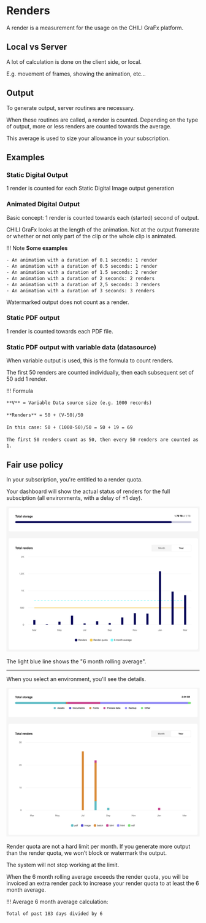 # Renders

A render is a measurement for the usage on the CHILI GraFx platform.

## Local vs Server

A lot of calculation is done on the client side, or local.

E.g. movement of frames, showing the animation, etc...

## Output

To generate output, server routines are necessary.

When these routines are called, a render is counted. Depending on the type of output, more or less renders are counted towards the average.

This average is used to size your allowance in your subscription.

## Examples

### Static Digital Output

1 render is counted for each Static Digital Image output generation

### Animated Digital Output

Basic concept: 1 render is counted towards each (started) second of output.

CHILI GraFx looks at the length of the animation. Not at the output framerate or whether or not only part of the clip or the whole clip is animated.

!!! Note
	**Some examples**
	
	- An animation with a duration of 0.1 seconds: 1 render
	- An animation with a duration of 0.5 seconds: 1 render
	- An animation with a duration of 1.5 seconds: 2 render
	- An animation with a duration of 2 seconds: 2 renders
	- An animation with a duration of 2,5 seconds: 3 renders
	- An animation with a duration of 3 seconds: 3 renders

Watermarked output does not count as a render.

### Static PDF output

1 render is counted towards each PDF file.

### Static PDF output with variable data (datasource)

When variable output is used, this is the formula to count renders.

The first 50 renders are counted individually, then each subsequent set of 50 add 1 render.

!!! Formula

	**V** = Variable Data source size (e.g. 1000 records)

	**Renders** = 50 + (V-50)/50

	In this case: 50 + (1000-50)/50 = 50 + 19 = 69

	The first 50 renders count as 50, then every 50 renders are counted as 1.

## Fair use policy

In your subscription, you're entitled to a render quota.

Your dashboard will show the actual status of renders for the full subsciption (all environments, with a delay of ±1 day).

![screenshot-full](renders01.png)

The light blue line shows the "6 month rolling average".

---

When you select an environment, you'll see the details.

![screenshot-full](renders02.png)


Render quota are not a hard limit per month. If you generate more output than the render quota, we won’t block or watermark the output.

The system will not stop working at the limit.

When the 6 month rolling average exceeds the render quota, you will be invoiced an extra render pack to increase your render quota to at least the 6 month average.

!!! Average
	6 month average calculation:

	Total of past 183 days divided by 6